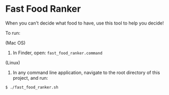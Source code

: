 # Fast Food Ranker

When you can't decide what food to have, use this tool to help you decide!

To run:

(Mac OS)

1. In Finder, open: `fast_food_ranker.command`

(Linux)

1. In any command line application, navigate to the root directory of this project, and run:

```bash
$ ./fast_food_ranker.sh
```
